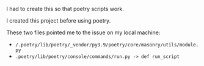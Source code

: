 I had to create this so that poetry scripts work.

I created this project before using poetry.

These two files pointed me to the issue on my local machine:
* `/.poetry/lib/poetry/_vendor/py3.9/poetry/core/masonry/utils/module.py`
* `.poetry/lib/poetry/console/commands/run.py -> def run_script`